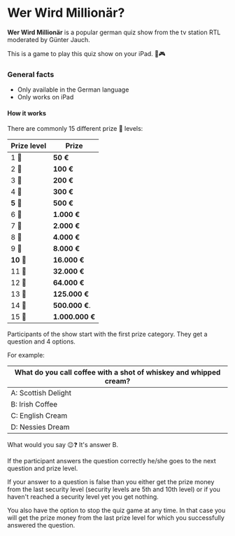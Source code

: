 # Wer Wird Millionär? 

**Wer Wird Millionär** is a popular german quiz show from the tv station RTL moderated by Günter Jauch.

This is a game to play this quiz show on your iPad. 📱🎮

### General facts
- Only available in the German language
- Only works on iPad

#### How it works
There are commonly 15 different prize 🏅 levels:

|Prize level    |    Prize       |
|---------------|----------------|
| 1 🏅		      | **50 €**       |
| 2 🏅 	        | **100 €**      |
| 3 🏅          | **200 €**      |
| 4 🏅          | **300 €**      |
| **5** 🏅      | **500 €**      |
| 6 🏅          | **1.000 €**    |
| 7 🏅          | **2.000 €**    |
| 8 🏅          | **4.000 €**    |
| 9 🏅          | **8.000 €**    |
| **10** 🏅     | **16.000 €**   |
| 11 🏅         | **32.000 €**   |
| 12 🏅         | **64.000 €**   |
| 13 🏅         | **125.000 €**  |
| 14 🏅         | **500.000 €**. |
| 15 🏅         | **1.000.000 €**|

Participants of the show start with the first prize category. They get a question and 4 options. 

For example:

| What do you call coffee with a shot of whiskey and whipped cream? |
|-----------|
| A: Scottish Delight | 
| B: Irish Coffee | 
| C: English Cream |
| D: Nessies Dream |

What would you say 😉❓ It's answer B.

If the participant answers the question correctly he/she goes to the next question and prize level.

If your answer to a question is false than you either get the prize money from the last security level (security levels are 5th and 10th level) or if you haven't reached a security level yet you get nothing.

You also have the option to stop the quiz game at any time. In that case you will get the prize money from the last prize level for which you successfully answered the question.

